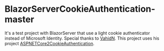 # BlazorServerCookieAuthentication-master
It's a test project with BlazorServer that use a light cookie authenticator instead of Microsoft Identity.
Special thanks to <a href="https://github.com/VahidN/ASPNETCore2CookieAuthentication">VahidN</a>. This project uses his project <a href="https://github.com/VahidN/ASPNETCore2CookieAuthentication">ASPNETCore2CookieAuthentication</a>.
